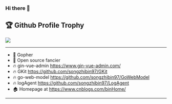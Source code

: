 ### Hi there 👋

<!--
**songzhibin97** is a ✨ _special_ ✨ repository because its `README.md` (this file) appears on your GitHub profile.

Here are some ideas to get you started:

- 🔭 I’m currently working on ...
- 🌱 I’m currently learning ...
- 👯 I’m looking to collaborate on ...
- 🤔 I’m looking for help with ...
- 💬 Ask me about ...
- 📫 How to reach me: ...
- 😄 Pronouns: ...
- ⚡ Fun fact: ...
-->

<h2>🏆 Github Profile Trophy</h2>
<img src="https://github-profile-trophy.vercel.app/?username=songzhibin97&column=7"/>

---

- 🔭 Gopher
- 🌱 Open source fancier
- 🔥 gin-vue-admin https://www.gin-vue-admin.com/
- 🔥 GKit https://github.com/songzhibin97/GKit
- 🔥 go-web-model https://github.com/songzhibin97/GoWebModel
- 🔥 logAgent https://github.com/songzhibin97/LogAgent 
- 🏠 Homepage at https://www.cnblogs.com/binHome/

---
